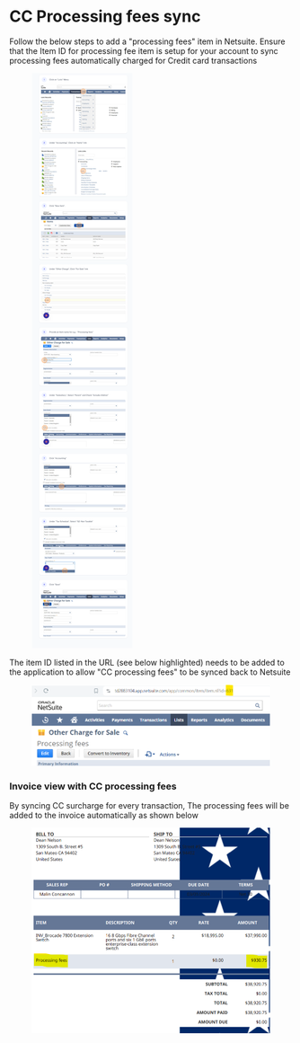 # CC Processing fees sync

Follow the below steps to add a "processing fees" item in Netsuite. Ensure that the Item ID for processing fee item is setup for your account to sync processing fees automatically charged for Credit card transactions

<figure><img src="../../../.gitbook/assets/setup processing fees item (1).png" alt=""><figcaption></figcaption></figure>

The item ID listed in the URL (see below highlighted) needs to be added to the application to allow "CC processing fees" to be synced back to Netsuite

<figure><img src="../../../.gitbook/assets/Item id link.png" alt=""><figcaption></figcaption></figure>



### Invoice view with CC processing fees

By syncing CC surcharge for every transaction, The processing fees will be added to the invoice automatically as shown below



<figure><img src="../../../.gitbook/assets/Processing fee in Invoice.png" alt=""><figcaption></figcaption></figure>
